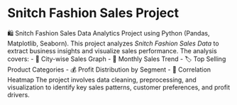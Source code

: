 # Snitch Fashion Sales Project
🛍️ Snitch Fashion Sales Data Analytics Project using Python (Pandas, Matplotlib, Seaborn).    This project analyzes *Snitch Fashion Sales Data* to extract business insights and visualize sales performance.   The analysis covers:   - 📍 City-wise Sales Graph   - 📅 Monthly Sales Trend   - 🏷️ Top Selling Product Categories   - 💰 Profit Distribution by Segment   - 🔗 Correlation Heatmap    The project involves data cleaning, preprocessing, and visualization to identify key sales patterns, customer preferences, and profit drivers.

